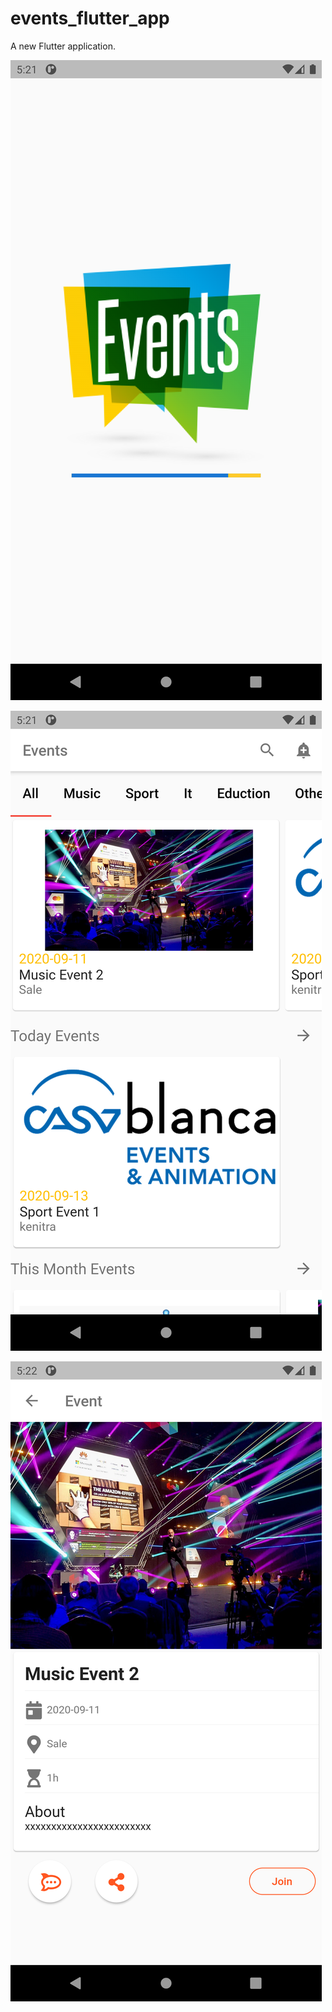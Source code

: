 # events_flutter_app

A new Flutter application.

![github-small](https://github.com/h1amza/event-challenge/blob/master/assets/capture/Screenshot_1600017709.png)


![github-small](https://github.com/h1amza/event-challenge/blob/master/assets/capture/Screenshot_1600017720.png)


![github-small](https://github.com/h1amza/event-challenge/blob/master/assets/capture/Screenshot_1600017726.png)
